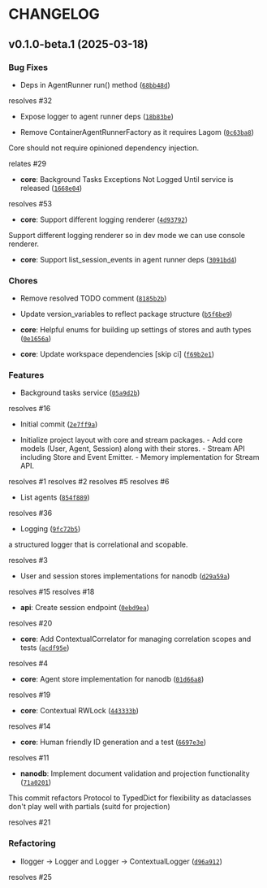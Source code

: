 # CHANGELOG


## v0.1.0-beta.1 (2025-03-18)

### Bug Fixes

- Deps in AgentRunner run() method
  ([`68bb48d`](https://github.com/flux0-ai/flux0/commit/68bb48d1cc825f67fac8c47826fb0717cd8d4045))

resolves #32

- Expose logger to agent runner deps
  ([`18b83be`](https://github.com/flux0-ai/flux0/commit/18b83be7938cde2fc75c09f1de1767c1f6b45b94))

- Remove ContainerAgentRunnerFactory as it requires Lagom
  ([`0c63ba8`](https://github.com/flux0-ai/flux0/commit/0c63ba8556a6af954d24594bee4606ee19fca858))

Core should not require opinioned dependency injection.

relates #29

- **core**: Background Tasks Exceptions Not Logged Until service is released
  ([`1668e04`](https://github.com/flux0-ai/flux0/commit/1668e04b114fa8ce11d42f60326ab57f77fd8659))

resolves #53

- **core**: Support different logging renderer
  ([`4d93792`](https://github.com/flux0-ai/flux0/commit/4d937923c6b856633c8ca6fe8e2a6fb7684a5b8b))

Support different logging renderer so in dev mode we can use console renderer.

- **core**: Support list_session_events in agent runner deps
  ([`3091bd4`](https://github.com/flux0-ai/flux0/commit/3091bd4607615bcb3fab3f7d026ae71f02bbb03c))

### Chores

- Remove resolved TODO comment
  ([`8185b2b`](https://github.com/flux0-ai/flux0/commit/8185b2bd9239f40d83a463546afadd48f4c86a11))

- Update version_variables to reflect package structure
  ([`b5f6be9`](https://github.com/flux0-ai/flux0/commit/b5f6be9f1c294a2cf20335b392fb8da51d0982d6))

- **core**: Helpful enums for building up settings of stores and auth types
  ([`0e1656a`](https://github.com/flux0-ai/flux0/commit/0e1656ade224ef85c0f7276ad167b29d55e85bbd))

- **core**: Update workspace dependencies [skip ci]
  ([`f69b2e1`](https://github.com/flux0-ai/flux0/commit/f69b2e1912f4f0b3b672ff2248ae0105e7fa1f61))

### Features

- Background tasks service
  ([`05a9d2b`](https://github.com/flux0-ai/flux0/commit/05a9d2beed305dafe08121dfacfaf0182a7fb725))

resolves #16

- Initial commit
  ([`2e7ff9a`](https://github.com/flux0-ai/flux0/commit/2e7ff9aafc2e2094ea88fa1b95eaa061f94c058a))

- Initialize project layout with core and stream packages. - Add core models (User, Agent, Session)
  along with their stores. - Stream API including Store and Event Emitter. - Memory implementation
  for Stream API.

resolves #1 resolves #2 resolves #5 resolves #6

- List agents
  ([`854f889`](https://github.com/flux0-ai/flux0/commit/854f8891b83cbf196b7ff476091da80268751508))

resolves #36

- Logging
  ([`9fc72b5`](https://github.com/flux0-ai/flux0/commit/9fc72b548c7cf0f3485f9dbfbbc16ed4d6ff43c1))

a structured logger that is correlational and scopable.

resolves #3

- User and session stores implementations for nanodb
  ([`d29a59a`](https://github.com/flux0-ai/flux0/commit/d29a59a7239a2a7b7d61514db589cc545408b3f5))

resolves #15 resolves #18

- **api**: Create session endpoint
  ([`0ebd9ea`](https://github.com/flux0-ai/flux0/commit/0ebd9eaf09aca79d27329b7f7b827af93612a441))

resolves #20

- **core**: Add ContextualCorrelator for managing correlation scopes and tests
  ([`acdf95e`](https://github.com/flux0-ai/flux0/commit/acdf95ef5d490401fa99902d4b87ad3d72f8b731))

resolves #4

- **core**: Agent store implementation for nanodb
  ([`01d66a8`](https://github.com/flux0-ai/flux0/commit/01d66a87511c9cfdb01944212b8e7469a319f0c4))

resolves #19

- **core**: Contextual RWLock
  ([`443333b`](https://github.com/flux0-ai/flux0/commit/443333b1608eb3cc8b63291d7f74d4e668ae0536))

resolves #14

- **core**: Human friendly ID generation and a test
  ([`6697e3e`](https://github.com/flux0-ai/flux0/commit/6697e3e26cf887a4203f12952d60907a59d79843))

resolves #11

- **nanodb**: Implement document validation and projection functionality
  ([`71a0201`](https://github.com/flux0-ai/flux0/commit/71a02016350fce9d9e7ab09382bc624bdd16c375))

This commit refactors Protocol to TypedDict for flexibility as dataclasses don't play well with
  partials (suitd for projection)

resolves #21

### Refactoring

- Ilogger -> Logger and Logger -> ContextualLogger
  ([`d96a912`](https://github.com/flux0-ai/flux0/commit/d96a912245bc8fe7c8105aa35dfd36c1eddf0470))

resolves #25

